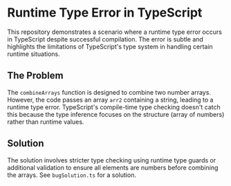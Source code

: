 # Runtime Type Error in TypeScript

This repository demonstrates a scenario where a runtime type error occurs in TypeScript despite successful compilation.  The error is subtle and highlights the limitations of TypeScript's type system in handling certain runtime situations.

## The Problem
The `combineArrays` function is designed to combine two number arrays. However, the code passes an array `arr2` containing a string, leading to a runtime type error. TypeScript's compile-time type checking doesn't catch this because the type inference focuses on the structure (array of numbers) rather than runtime values.

## Solution
The solution involves stricter type checking using runtime type guards or additional validation to ensure all elements are numbers before combining the arrays. See `bugSolution.ts` for a solution.